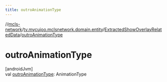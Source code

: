 ```yaml
---
title: outroAnimationType
---
```

//[mcls-network](../../../index.html)/[tv.mycujoo.mclsnetwork.domain.entity](../index.html)/[ExtractedShowOverlayRelatedData](index.html)/[outroAnimationType](outro-animation-type.html)



# outroAnimationType



[androidJvm]\
val [outroAnimationType](outro-animation-type.html): AnimationType




